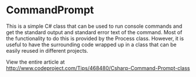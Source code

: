 CommandPrompt
=============

This is a simple C# class that can be used to run console commands and get the standard output and standard error text of the command. Most of the functionality to do this is provided by the Process class. However, it is useful to have the surrounding code wrapped up in a class that can be easily reused in different projects.

View the entire article at http://www.codeproject.com/Tips/468480/Csharp-Command-Prompt-class
